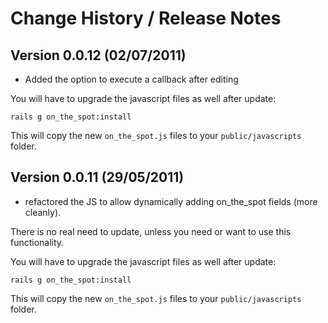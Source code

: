 # Change History / Release Notes

## Version 0.0.12 (02/07/2011)

* Added the option to execute a callback after editing

You will have to upgrade the javascript files as well after update:

    rails g on_the_spot:install

This will copy the new `on_the_spot.js` files to your `public/javascripts` folder.

## Version 0.0.11 (29/05/2011)

* refactored the JS to allow dynamically adding on_the_spot fields (more cleanly).

There is no real need to update, unless you need or want to use this functionality.

You will have to upgrade the javascript files as well after update:

    rails g on_the_spot:install

This will copy the new `on_the_spot.js` files to your `public/javascripts` folder.


